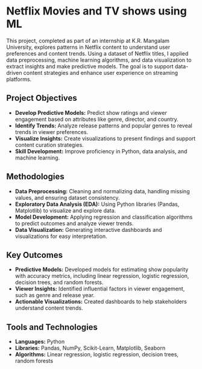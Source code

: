 <H1>Netflix Movies and TV shows using ML</H1>
<p>This project, completed as part of an internship at K.R. Mangalam University, explores patterns in Netflix content to understand user preferences and content trends. Using a dataset of Netflix titles, I applied data preprocessing, machine learning algorithms, and data visualization to extract insights and make predictive models. The goal is to support data-driven content strategies and enhance user experience on streaming platforms.</p>

<h2>Project Objectives</h2>
<ul>
    <li><strong>Develop Predictive Models:</strong> Predict show ratings and viewer engagement based on attributes like genre, director, and country.</li>
    <li><strong>Identify Trends:</strong> Analyze release patterns and popular genres to reveal trends in viewer preferences.</li>
    <li><strong>Visualize Insights:</strong> Create visualizations to present findings and support content curation strategies.</li>
    <li><strong>Skill Development:</strong> Improve proficiency in Python, data analysis, and machine learning.</li>
</ul>

<h2>Methodologies</h2>
<ul>
    <li><strong>Data Preprocessing:</strong> Cleaning and normalizing data, handling missing values, and ensuring dataset consistency.</li>
    <li><strong>Exploratory Data Analysis (EDA):</strong> Using Python libraries (Pandas, Matplotlib) to visualize and explore data.</li>
    <li><strong>Model Development:</strong> Applying regression and classification algorithms to predict outcomes and analyze viewer trends.</li>
    <li><strong>Data Visualization:</strong> Generating interactive dashboards and visualizations for easy interpretation.</li>
</ul>

<h2>Key Outcomes</h2>
<ul>
    <li><strong>Predictive Models:</strong> Developed models for estimating show popularity with accuracy metrics, including linear regression, logistic regression, decision trees, and random forests.</li>
    <li><strong>Viewer Insights:</strong> Identified influential factors in viewer engagement, such as genre and release year.</li>
    <li><strong>Actionable Visualizations:</strong> Created dashboards to help stakeholders understand content trends.</li>
</ul>

<h2>Tools and Technologies</h2>
<ul>
    <li><strong>Languages:</strong> Python</li>
    <li><strong>Libraries:</strong> Pandas, NumPy, Scikit-Learn, Matplotlib, Seaborn</li>
    <li><strong>Algorithms:</strong> Linear regression, logistic regression, decision trees, random forests</li>
</ul>
